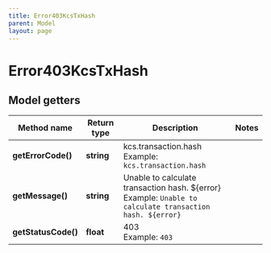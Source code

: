 ```yaml
---
title: Error403KcsTxHash
parent: Model
layout: page
---
```


# Error403KcsTxHash

## Model getters

Method name | Return type | Description | Notes
------------ | ------------- | ------------- | -------------
**getErrorCode()** | **string** | kcs.transaction.hash <br>Example: `kcs.transaction.hash` |
**getMessage()** | **string** | Unable to calculate transaction hash. ${error} <br>Example: `Unable to calculate transaction hash. ${error}` |
**getStatusCode()** | **float** | 403 <br>Example: `403` |

